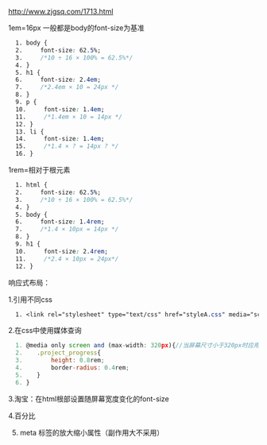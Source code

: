 http://www.zjgsq.com/1713.html

1em=16px
一般都是body的font-size为基准
```css
  1. body {
  2.     font-size: 62.5%;
  3.     /*10 ÷ 16 × 100% = 62.5%*/
  4. }
  5. h1 {
  6.     font-size: 2.4em;
  7.     /*2.4em × 10 = 24px */
  8. }
  9. p {
  10.     font-size: 1.4em;
  11.     /*1.4em × 10 = 14px */
  12. }
  13. li {
  14.     font-size: 1.4em;
  15.     /*1.4 × ? = 14px ? */
  16. }
```

1rem=相对于根元素
```css
  1. html {
  2.     font-size: 62.5%;
  3.     /*10 ÷ 16 × 100% = 62.5%*/
  4. }
  5. body {
  6.     font-size: 1.4rem;
  7.     /*1.4 × 10px = 14px */
  8. }
  9. h1 {
  10.     font-size: 2.4rem;
  11.     /*2.4 × 10px = 24px*/
  12. }
 ```

响应式布局：

1.引用不同css
```css
  1. <link rel="stylesheet" type="text/css" href="styleA.css" media="screen and (min-width: 400px)">
```
2.在css中使用媒体查询
```js
  1. @media only screen and (max-width: 320px){//当屏幕尺寸小于320px时应用下面样式
  2. 	.project_progress{
  3. 		height: 0.8rem;
  4. 		border-radius: 0.4rem;
  5. 	}
  6. }
```

3.淘宝：在html根部设置随屏幕宽度变化的font-size

4.百分比

5. meta 标签的放大缩小属性（副作用大不采用）
